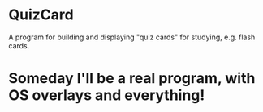 # QuizCard
A program for building and displaying "quiz cards" for studying, e.g. flash cards.
# Someday I'll be a real program, with OS overlays and everything!